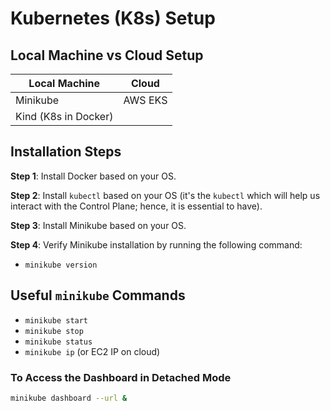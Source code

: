 # Kubernetes (K8s) Setup

## Local Machine vs Cloud Setup

| Local Machine        | Cloud   |
| -------------------- | ------- |
| Minikube             | AWS EKS |
| Kind (K8s in Docker) |         |

## Installation Steps

**Step 1**: Install Docker based on your OS.

**Step 2**: Install `kubectl` based on your OS (it's the `kubectl` which will help us interact with the Control Plane; hence, it is essential to have).

**Step 3**: Install Minikube based on your OS.

**Step 4**: Verify Minikube installation by running the following command:
- `minikube version`

## Useful `minikube` Commands

- `minikube start`
- `minikube stop`
- `minikube status`
- `minikube ip` (or EC2 IP on cloud)

### To Access the Dashboard in Detached Mode
```bash
minikube dashboard --url &
